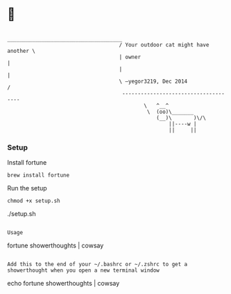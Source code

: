 # 🐄

```
                                     _____________________________________
                                    / Your outdoor cat might have another \
                                    | owner                               |
                                    |                                     |
                                    \ ―yegor3219, Dec 2014              /
                                     -------------------------------------
                                            \   ^__^
                                             \  (oo)\_______
                                                (__)\       )\/\
                                                    ||----w |
                                                    ||     ||
  ```
                                   
### Setup

Install fortune

```
brew install fortune
```

Run the setup

```
chmod +x setup.sh

```
./setup.sh
```

Usage

```
fortune showerthoughts | cowsay
```

Add this to the end of your ~/.bashrc or ~/.zshrc to get a showerthought when you open a new terminal window

```
echo
fortune showerthoughts | cowsay
```
